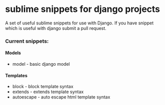 # sublime snippets for django projects

A set of useful sublime snippets for use with Django. If you have snippet which is useful with django submit a pull request.

### Current snippets:
#### Models
* model - basic django model

#### Templates
* block - block template syntax
* extends - extends template syntax
* autoescape - auto escape html template syntax
